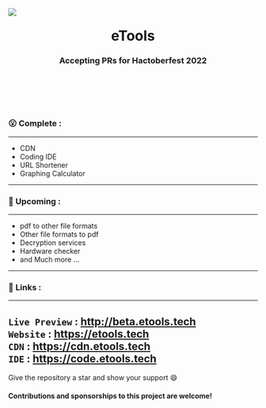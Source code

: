 <img src = "https://cdn.etools.tech/cLHU.svg" align='left'>

<h1 align=center> eTools </h1>
<h3 align=center> Accepting PRs for Hactoberfest 2022 </h3>
<br><br><br><br>

### 😮  Complete : 
---
- CDN
- Coding IDE
- URL Shortener
- Graphing Calculator
---

### 🤩 Upcoming :
---
- pdf to other file formats
- Other file formats to pdf
- Decryption services
- Hardware checker
- and Much more ...
---

### 🔗 Links : 
---
`Live Preview` : http://beta.etools.tech
<br>
`Website` : https://etools.tech
<br>
`CDN` : https://cdn.etools.tech
<br>
`IDE` : https://code.etools.tech
---

Give the repository a star and show your support 😄

#### Contributions and sponsorships to this project are welcome!

